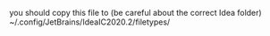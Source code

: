 you should copy this file to (be careful about the correct Idea folder)
~/.config/JetBrains/IdeaIC2020.2/filetypes/
